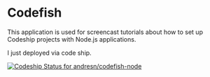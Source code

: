 Codefish
======================

This application is used for screencast tutorials about how to set up Codeship projects with Node.js applications.

I just deployed via code ship. 

[ ![Codeship Status for andresn/codefish-node](https://codeship.com/projects/abd22380-9864-0132-dabc-261ab1ce0f66/status?branch=master)](https://codeship.com/projects/63390)